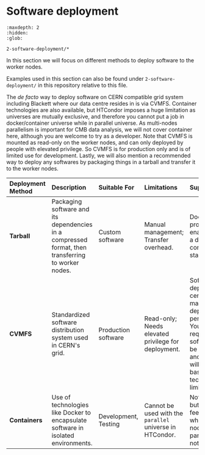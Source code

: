# Software deployment

```{toctree}
:maxdepth: 2
:hidden:
:glob:

2-software-deployment/*
```

In this section we will focus on different methods to deploy software to the worker nodes.

Examples used in this section can also be found under `2-software-deployment/` in this repository relative to this file.

The *de facto* way to deploy software on CERN compatible grid system including Blackett where our data centre resides in is via CVMFS. Container technologies are also available, but HTCondor imposes a huge limitation as universes are mutually exclusive, and therefore you cannot put a job in docker/container universe while in parallel universe. As multi-nodes parallelism is important for CMB data analysis, we will not cover container here, although you are welcome to try as a developer. Note that CVMFS is mounted as read-only on the worker nodes, and can only deployed by people with elevated privilege. So CVMFS is for production only and is of limited use for development. Lastly, we will also mention a recommended way to deploy any softwares by packaging things in a tarball and transfer it to the worker nodes.

|  Deployment Method  |  Description                                                                                           |  Suitable For         |  Limitations                                               | Support level                                                                                                                                                                |
|:--------------------|:-------------------------------------------------------------------------------------------------------|:----------------------|:-----------------------------------------------------------|:-----------------------------------------------------------------------------------------------------------------------------------------------------------------------------|
|  **Tarball**        |  Packaging software and its dependencies in a compressed format, then transferring to worker nodes.    |  Custom software      |  Manual management; Transfer overhead.                     | Documentation provided to enable you as a developer to control your stack.                                                                                                   |
|  **CVMFS**          |  Standardized software distribution system used in CERN's grid.                                        |  Production software  |  Read-only; Needs elevated privilege for deployment.       | Software deployment is centrally maintained, deployed periodically. You can requests softwares to be included, and approvals will be granted based on technical limitations. |
|  **Containers**     |  Use of technologies like Docker to encapsulate software in isolated environments.                     |  Development, Testing |  Cannot be used with the `parallel` universe in HTCondor.  | Not supported but you can feel free to try when multi-node parallelism is not needed.                                                                                        |  
